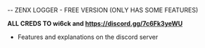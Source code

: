 -- ZENX LOGGER - FREE VERSION (ONLY HAS SOME FEATURES)


**ALL CREDS TO wi6ck and https://discord.gg/7c6Fk3yeWU**

- Features and explanations on the discord server
